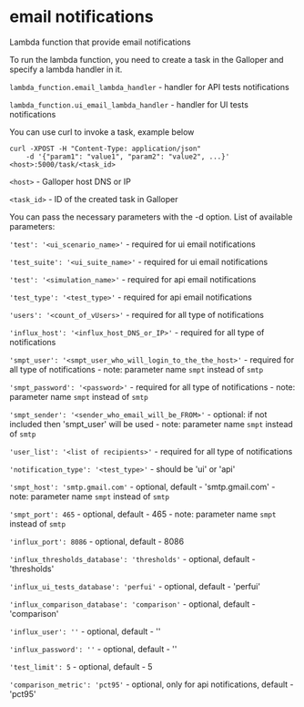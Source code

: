 # email notifications
Lambda function that provide email notifications

To run the lambda function, you need to create a task in the Galloper and specify a lambda handler in it.

`lambda_function.email_lambda_handler` - handler for API tests notifications

`lambda_function.ui_email_lambda_handler` - handler for UI tests notifications

You can use curl to invoke a task, example below

```
curl -XPOST -H "Content-Type: application/json"
    -d '{"param1": "value1", "param2": "value2", ...}' <host>:5000/task/<task_id>
```

`<host>` - Galloper host DNS or IP

`<task_id>` - ID of the created task in Galloper

You can pass the necessary parameters with the -d option. List of available parameters:

`'test': '<ui_scenario_name>'` - required for ui email notifications

`'test_suite': '<ui_suite_name>'` - required for ui email notifications

`'test': '<simulation_name>'` - required for api email notifications

`'test_type': '<test_type>'` - required for api email notifications

`'users': '<count_of_vUsers>'` - required for all type of notifications

`'influx_host': '<influx_host_DNS_or_IP>'` - required for all type of notifications

`'smpt_user': '<smpt_user_who_will_login_to_the_the_host>'` - required for all type of notifications - note: parameter name `smpt` instead of `smtp`

`'smpt_password': '<password>'` - required for all type of notifications - note: parameter name `smpt` instead of `smtp`

`'smpt_sender': '<sender_who_email_will_be_FROM>'` - optional: if not included then 'smpt_user' will be used - note: parameter name `smpt` instead of `smtp`

`'user_list': '<list of recipients>'` - required for all type of notifications

`'notification_type': '<test_type>'` - should be 'ui' or 'api'

`'smpt_host': 'smtp.gmail.com'` - optional, default - 'smtp.gmail.com' - note: parameter name `smpt` instead of `smtp`

`'smpt_port': 465` - optional, default - 465 - note: parameter name `smpt` instead of `smtp`

`'influx_port': 8086` - optional, default - 8086

`'influx_thresholds_database': 'thresholds'` - optional, default - 'thresholds'

`'influx_ui_tests_database': 'perfui'` - optional, default - 'perfui'

`'influx_comparison_database': 'comparison'` - optional, default - 'comparison'

`'influx_user': ''` - optional, default - ''

`'influx_password': ''` - optional, default - ''

`'test_limit': 5` - optional, default - 5

`'comparison_metric': 'pct95'` - optional, only for api notifications, default - 'pct95'
 
